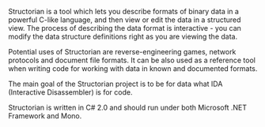 Structorian is a tool which lets you describe formats of binary data in a powerful C-like language, and then view or edit the data in a structured view. The process of describing the data format is interactive - you can modify the data structure definitions right as you are viewing the data.

Potential uses of Structorian are reverse-engineering games, network protocols and document file formats. It can be also used as a reference tool when writing code for working with data in known and documented formats.

The main goal of the Structorian project is to be for data what IDA (Interactive Disassembler) is for code.

Structorian is written in C# 2.0 and should run under both Microsoft .NET Framework and Mono.
